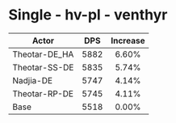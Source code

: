 # Single - hv-pl - venthyr
| Actor | DPS | Increase |
|---|:---:|:---:|
|Theotar-DE_HA|5882|6.60%|
|Theotar-SS-DE|5835|5.74%|
|Nadjia-DE|5747|4.14%|
|Theotar-RP-DE|5745|4.11%|
|Base|5518|0.00%|
